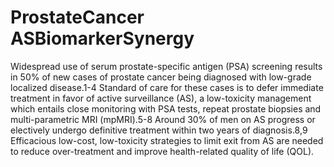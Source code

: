 # ProstateCancer ASBiomarkerSynergy

Widespread use of serum prostate-specific antigen (PSA) screening results in 50% of new cases of prostate cancer being diagnosed with low-grade localized disease.1-4 Standard of care for these cases is to defer immediate treatment in favor of active surveillance (AS), a low-toxicity management which entails close monitoring with PSA tests, repeat prostate biopsies and multi-parametric MRI (mpMRI).5-8 Around 30% of men on AS progress or electively undergo definitive treatment within two years of diagnosis.8,9 Efficacious low-cost, low-toxicity strategies to limit exit from AS are needed to reduce over-treatment and improve health-related quality of life (QOL).

